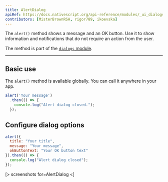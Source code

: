 ```yaml
---
title: AlertDialog
apiRef: https://docs.nativescript.org/api-reference/modules/_ui_dialogs_#alert
contributors: [MisterBrownRSA, rigor789, ikoevska]
---
```


The `alert()` method shows a message and an OK button. Use it to show information and notifications that do not require an action from the user.

The method is part of the [`dialogs` module](https://docs.nativescript.org/api-reference/modules/_ui_dialogs_).

---

## Basic use

The `alert()` method is available globally. You can call it anywhere in your app.

```javascript
alert('Your message')
  .then(() => {
    console.log("Alert dialog closed.");
  });
```

## Configure dialog options

```JavaScript
alert({
  title: "Your title",
  message: "Your message",
  okButtonText: "Your OK button text"
}).then(() => {
  console.log("Alert dialog closed");
});
```

[> screenshots for=AlertDialog <]
